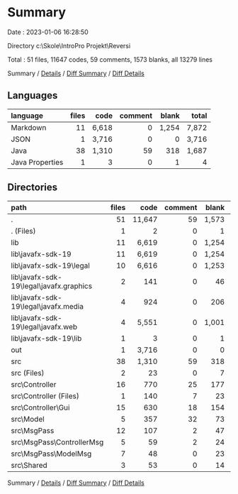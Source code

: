 # Summary

Date : 2023-01-06 16:28:50

Directory c:\\Skole\\IntroPro Projekt\\Reversi

Total : 51 files,  11647 codes, 59 comments, 1573 blanks, all 13279 lines

Summary / [Details](details.md) / [Diff Summary](diff.md) / [Diff Details](diff-details.md)

## Languages
| language | files | code | comment | blank | total |
| :--- | ---: | ---: | ---: | ---: | ---: |
| Markdown | 11 | 6,618 | 0 | 1,254 | 7,872 |
| JSON | 1 | 3,716 | 0 | 0 | 3,716 |
| Java | 38 | 1,310 | 59 | 318 | 1,687 |
| Java Properties | 1 | 3 | 0 | 1 | 4 |

## Directories
| path | files | code | comment | blank | total |
| :--- | ---: | ---: | ---: | ---: | ---: |
| . | 51 | 11,647 | 59 | 1,573 | 13,279 |
| . (Files) | 1 | 2 | 0 | 1 | 3 |
| lib | 11 | 6,619 | 0 | 1,254 | 7,873 |
| lib\\javafx-sdk-19 | 11 | 6,619 | 0 | 1,254 | 7,873 |
| lib\\javafx-sdk-19\\legal | 10 | 6,616 | 0 | 1,253 | 7,869 |
| lib\\javafx-sdk-19\\legal\\javafx.graphics | 2 | 141 | 0 | 46 | 187 |
| lib\\javafx-sdk-19\\legal\\javafx.media | 4 | 924 | 0 | 206 | 1,130 |
| lib\\javafx-sdk-19\\legal\\javafx.web | 4 | 5,551 | 0 | 1,001 | 6,552 |
| lib\\javafx-sdk-19\\lib | 1 | 3 | 0 | 1 | 4 |
| out | 1 | 3,716 | 0 | 0 | 3,716 |
| src | 38 | 1,310 | 59 | 318 | 1,687 |
| src (Files) | 2 | 23 | 0 | 7 | 30 |
| src\\Controller | 16 | 770 | 25 | 177 | 972 |
| src\\Controller (Files) | 1 | 140 | 7 | 23 | 170 |
| src\\Controller\\Gui | 15 | 630 | 18 | 154 | 802 |
| src\\Model | 5 | 357 | 32 | 73 | 462 |
| src\\MsgPass | 12 | 107 | 2 | 47 | 156 |
| src\\MsgPass\\ControllerMsg | 5 | 59 | 2 | 24 | 85 |
| src\\MsgPass\\ModelMsg | 7 | 48 | 0 | 23 | 71 |
| src\\Shared | 3 | 53 | 0 | 14 | 67 |

Summary / [Details](details.md) / [Diff Summary](diff.md) / [Diff Details](diff-details.md)